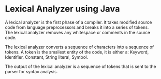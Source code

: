 # Lexical Analyzer using Java

A lexical analyzer is the first phase of a compiler. It takes modified source code from language preprocessors and breaks it into a series of tokens. The lexical analyzer removes any whitespace or comments in the source code.

The lexical analyzer converts a sequence of characters into a sequence of tokens. A token is the smallest entity of the code, it is either a: Keyword, Identifier, Constant, String literal, Symbol. 


The output of the lexical analyzer is a sequence of tokens that is sent to the parser for syntax analysis. 
